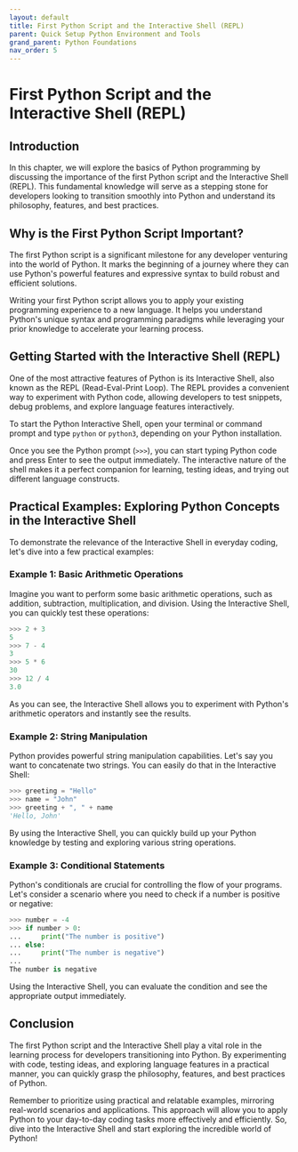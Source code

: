 ```yaml
---
layout: default
title: First Python Script and the Interactive Shell (REPL)
parent: Quick Setup Python Environment and Tools
grand_parent: Python Foundations
nav_order: 5
---
```

# First Python Script and the Interactive Shell (REPL)

## Introduction

In this chapter, we will explore the basics of Python programming by discussing the importance of the first Python script and the Interactive Shell (REPL). This fundamental knowledge will serve as a stepping stone for developers looking to transition smoothly into Python and understand its philosophy, features, and best practices.

## Why is the First Python Script Important?

The first Python script is a significant milestone for any developer venturing into the world of Python. It marks the beginning of a journey where they can use Python's powerful features and expressive syntax to build robust and efficient solutions.

Writing your first Python script allows you to apply your existing programming experience to a new language. It helps you understand Python's unique syntax and programming paradigms while leveraging your prior knowledge to accelerate your learning process.

## Getting Started with the Interactive Shell (REPL)

One of the most attractive features of Python is its Interactive Shell, also known as the REPL (Read-Eval-Print Loop). The REPL provides a convenient way to experiment with Python code, allowing developers to test snippets, debug problems, and explore language features interactively.

To start the Python Interactive Shell, open your terminal or command prompt and type `python` or `python3`, depending on your Python installation.

Once you see the Python prompt (`>>>`), you can start typing Python code and press Enter to see the output immediately. The interactive nature of the shell makes it a perfect companion for learning, testing ideas, and trying out different language constructs.

## Practical Examples: Exploring Python Concepts in the Interactive Shell

To demonstrate the relevance of the Interactive Shell in everyday coding, let's dive into a few practical examples:

### Example 1: Basic Arithmetic Operations

Imagine you want to perform some basic arithmetic operations, such as addition, subtraction, multiplication, and division. Using the Interactive Shell, you can quickly test these operations:

```python
>>> 2 + 3
5
>>> 7 - 4
3
>>> 5 * 6
30
>>> 12 / 4
3.0
```

As you can see, the Interactive Shell allows you to experiment with Python's arithmetic operators and instantly see the results.

### Example 2: String Manipulation

Python provides powerful string manipulation capabilities. Let's say you want to concatenate two strings. You can easily do that in the Interactive Shell:

```python
>>> greeting = "Hello"
>>> name = "John"
>>> greeting + ", " + name
'Hello, John'
```

By using the Interactive Shell, you can quickly build up your Python knowledge by testing and exploring various string operations.

### Example 3: Conditional Statements

Python's conditionals are crucial for controlling the flow of your programs. Let's consider a scenario where you need to check if a number is positive or negative:

```python
>>> number = -4
>>> if number > 0:
...     print("The number is positive")
... else:
...     print("The number is negative")
...
The number is negative
```

Using the Interactive Shell, you can evaluate the condition and see the appropriate output immediately.

## Conclusion

The first Python script and the Interactive Shell play a vital role in the learning process for developers transitioning into Python. By experimenting with code, testing ideas, and exploring language features in a practical manner, you can quickly grasp the philosophy, features, and best practices of Python.

Remember to prioritize using practical and relatable examples, mirroring real-world scenarios and applications. This approach will allow you to apply Python to your day-to-day coding tasks more effectively and efficiently. So, dive into the Interactive Shell and start exploring the incredible world of Python!